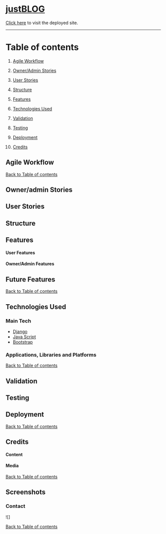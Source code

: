 # [justBLOG](https://justblog.herokuapp.com/)


 
 [Click here](https://justblog.herokuapp.com/) to visit the deployed site.


---

# Table of contents
1. [Agile Workflow](#agile-workflow)
2. [Owner/Admin Stories](#owner/admin-stories)
3. [User Stories](#user-stories)
4. [Structure](#structure)
5. [Features](#features)

6. [Technologies Used](#technologies-used)
    
7. [Validation](#validation)
8. [Testing](#testing)
9. [Deployment](#deployment)
10. [Credits](#credits)

## Agile Workflow


[Back to Table of contents](#table-of-contents)

## Owner/admin Stories



## User Stories


## Structure


## Features
#### User Features


#### Owner/Admin Features


## Future Features



 [Back to Table of contents](#table-of-contents)
## Technologies Used

### Main Tech

 - [Django](https://www.djangoproject.com/) 
 - [Java Script](https://www.javascript.com/)
 - [Bootstrap](https://getbootstrap.com/)


### Applications, Libraries and Platforms



[Back to Table of contents](#table-of-contents)

## Validation


## Testing
 




## Deployment





 [Back to Table of contents](#table-of-contents)

## Credits

#### Content


#### Media


[Back to Table of contents](#table-of-contents)

## Screenshots


### Contact 
![]

[Back to Table of contents](#table-of-contents)
